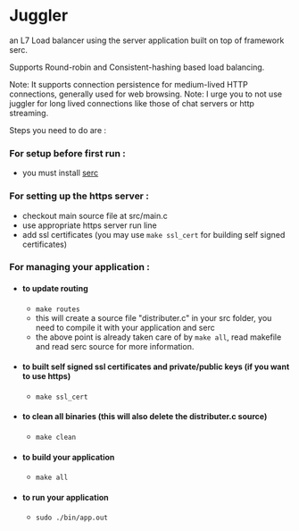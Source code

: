# Juggler
an L7 Load balancer using the server application built on top of framework serc.

Supports Round-robin and Consistent-hashing based load balancing.

Note: It supports connection persistence for medium-lived HTTP connections, generally used for web browsing.
Note: I urge you to not use juggler for long lived connections like those of chat servers or http streaming.

Steps you need to do are :

### For setup before first run :
 * you must install [serc](https://github.com/RohanVDvivedi/serc.git)

### For setting up the https server :
 * checkout main source file at src/main.c
 * use appropriate https server run line
 * add ssl certificates (you may use `make ssl_cert` for building self signed certificates)

### For managing your application :

 * #### to update routing 
   * `make routes`
   * this will create a source file "distributer.c" in your src folder, you need to compile it with your application and serc
   * the above point is already taken care of by `make all`, read makefile and read serc source for more information.

 * #### to built self signed ssl certificates and private/public keys (if you want to use https)
   * `make ssl_cert`

 * #### to clean all binaries (this will also delete the distributer.c source)
   * `make clean`

 * #### to build your application
   * `make all`

 * #### to run your application
   * `sudo ./bin/app.out`

